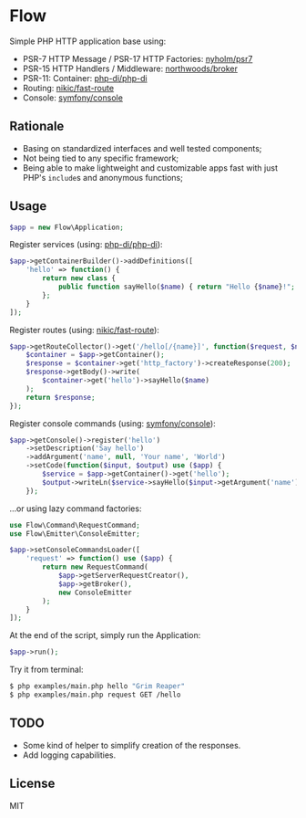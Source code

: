 
# Flow

Simple PHP HTTP application base using:

- PSR-7 HTTP Message / PSR-17 HTTP Factories: [nyholm/psr7](https://github.com/Nyholm/psr7)
- PSR-15 HTTP Handlers / Middleware: [northwoods/broker](https://github.com/northwoods/broker)
- PSR-11: Container: [php-di/php-di](https://github.com/PHP-DI/PHP-DI)
- Routing: [nikic/fast-route](https://github.com/nikic/FastRoute)
- Console: [symfony/console](https://github.com/symfony/console)

## Rationale

- Basing on standardized interfaces and well tested components;
- Not being tied to any specific framework;
- Being able to make lightweight and customizable apps fast with just PHP's `include`s and anonymous functions;

## Usage

```php
$app = new Flow\Application;
```

Register services (using: [php-di/php-di](https://github.com/PHP-DI/PHP-DI)):

```php
$app->getContainerBuilder()->addDefinitions([
    'hello' => function() {
        return new class {
            public function sayHello($name) { return "Hello {$name}!"; }
        };
    }
]);
```

Register routes (using: [nikic/fast-route](https://github.com/nikic/FastRoute)):

```php
$app->getRouteCollector()->get('/hello[/{name}]', function($request, $name = 'World') use ($app) {
    $container = $app->getContainer();
    $response = $container->get('http_factory')->createResponse(200);
    $response->getBody()->write(
        $container->get('hello')->sayHello($name)
    );
    return $response;
});
```

Register console commands (using: [symfony/console](https://github.com/symfony/console)):

```php
$app->getConsole()->register('hello')
    ->setDescription('Say hello')
    ->addArgument('name', null, 'Your name', 'World')
    ->setCode(function($input, $output) use ($app) {
        $service = $app->getContainer()->get('hello');
        $output->writeLn($service->sayHello($input->getArgument('name')));
    });
```

…or using lazy command factories:

```php
use Flow\Command\RequestCommand;
use Flow\Emitter\ConsoleEmitter;

$app->setConsoleCommandsLoader([
    'request' => function() use ($app) {
        return new RequestCommand(
            $app->getServerRequestCreator(),
            $app->getBroker(),
            new ConsoleEmitter
        );
    }
]);
```

At the end of the script, simply run the Application:

```php
$app->run();
```

Try it from terminal:

```bash
$ php examples/main.php hello "Grim Reaper"
$ php examples/main.php request GET /hello
```

## TODO

- Some kind of helper to simplify creation of the responses.
- Add logging capabilities.

## License

MIT

